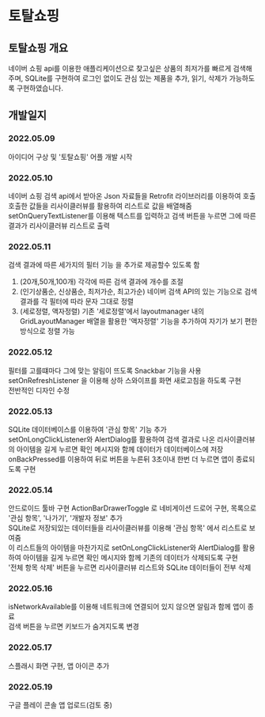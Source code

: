 # 토탈쇼핑

## 토탈쇼핑 개요

네이버 쇼핑 api를 이용한 애플리케이션으로 찾고싶은 상품의 최저가를 빠르게 검색해주며, SQLite를 구현하여 로그인 없이도 관심 있는 제품을 추가, 읽기, 삭제가 가능하도록 구현하였습니다.

## 개발일지

### 2022.05.09
아이디어 구상 및 '토탈쇼핑' 어플 개발 시작

### 2022.05.10
네이버 쇼핑 검색 api에서 받아온 Json 자료들을  Retrofit 라이브러리를 이용하여 호출  
호출한 값들을 리사이클러뷰를 활용하여 리스트로 값을 배열해줌  
setOnQueryTextListener를 이용해 텍스트를 입력하고 검색 버튼을 누르면 그에 따른 결과가 리사이클러뷰 리스트로 출력  

### 2022.05.11
검색 결과에 따른 세가지의 필터 기능 을 추가로 제공할수 있도록 함  
1. (20개,50개,100개) 각각에 따른 검색 결과에 개수를 조절  
2. (인기상품순, 신상품순, 최저가순, 최고가순) 네이버 검색 API의 있는 기능으로 검색 결과를 각 필터에 따라 문자 그대로 정렬  
3. (세로정렬, 액자정렬) 기존 '세로정렬'에서 layoutmanager 내의 GridLayoutManager 배열을 활용한 '액자정렬' 기능을 추가하여 자기가 보기 편한 방식으로 정렬 가능  

### 2022.05.12
필터를 고를떄마다 그에 맞는 알림이 뜨도록 Snackbar 기능을 사용  
setOnRefreshListener 을 이용해 상하 스와이프를 화면 새로고침을 하도록 구현  
전반적인 디자인 수정

### 2022.05.13
SQLite 데이터베이스를 이용하여 '관심 항목' 기능 추가  
setOnLongClickListener와 AlertDialog를 활용하여 검색 결과로 나온 리사이클러뷰의 아이템을 길게 누르면 확인 메시지와 함께 데이터가 데이터베이스에 저장  
onBackPressed를 이용하여 뒤로 버튼을 누른뒤 3초이내 한번 더 누르면 앱이 종료되도록 구현  

### 2022.05.14
안드로이드 툴바 구현
ActionBarDrawerToggle 로 네비게이션 드로어 구현, 목록으로 '관심 항목', '나가기', '개발자 정보' 추가  
SQLite로 저장되있는 데이터들을 리사이클러뷰를 이용해 '관심 항목' 에서 리스트로 보여줌  
이 리스트들의 아이템을 마찬가지로 setOnLongClickListener와 AlertDialog를 활용하여 아이템을 길게 누르면 확인 메시지와 함께 기존의 데이터가 삭제되도록 구현  
'전체 항목 삭제' 버튼을 누르면 리사이클러뷰 리스트와 SQLite 데이터들이 전부 삭제  

### 2022.05.16
isNetworkAvailable를 이용해 네트워크에 연결되어 있지 않으면 알림과 함께 앱이 종료  
검색 버튼을 누르면 키보드가 숨겨지도록 변경

### 2022.05.17
스플래시 화면 구현, 앱 아이콘 추가  

### 2022.05.19
구글 플레이 콘솔 앱 업로드(검토 중)
